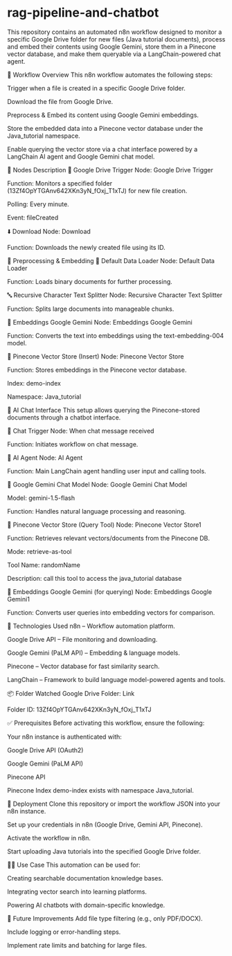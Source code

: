 # rag-pipeline-and-chatbot

This repository contains an automated n8n workflow designed to monitor a specific Google Drive folder for new files (Java tutorial documents), process and embed their contents using Google Gemini, store them in a Pinecone vector database, and make them queryable via a LangChain-powered chat agent.

🔁 Workflow Overview
This n8n workflow automates the following steps:

Trigger when a file is created in a specific Google Drive folder.

Download the file from Google Drive.

Preprocess & Embed its content using Google Gemini embeddings.

Store the embedded data into a Pinecone vector database under the Java_tutorial namespace.

Enable querying the vector store via a chat interface powered by a LangChain AI agent and Google Gemini chat model.

🔧 Nodes Description
📂 Google Drive Trigger
Node: Google Drive Trigger

Function: Monitors a specified folder (13Zf4OpYTGAnv642XKn3yN_fOxj_T1xTJ) for new file creation.

Polling: Every minute.

Event: fileCreated

⬇️ Download
Node: Download

Function: Downloads the newly created file using its ID.

🧹 Preprocessing & Embedding
📄 Default Data Loader
Node: Default Data Loader

Function: Loads binary documents for further processing.

🔤 Recursive Character Text Splitter
Node: Recursive Character Text Splitter

Function: Splits large documents into manageable chunks.

🧠 Embeddings Google Gemini
Node: Embeddings Google Gemini

Function: Converts the text into embeddings using the text-embedding-004 model.

🧠 Pinecone Vector Store (Insert)
Node: Pinecone Vector Store

Function: Stores embeddings in the Pinecone vector database.

Index: demo-index

Namespace: Java_tutorial

💬 AI Chat Interface
This setup allows querying the Pinecone-stored documents through a chatbot interface.

📨 Chat Trigger
Node: When chat message received

Function: Initiates workflow on chat message.

🤖 AI Agent
Node: AI Agent

Function: Main LangChain agent handling user input and calling tools.

💬 Google Gemini Chat Model
Node: Google Gemini Chat Model

Model: gemini-1.5-flash

Function: Handles natural language processing and reasoning.

🧠 Pinecone Vector Store (Query Tool)
Node: Pinecone Vector Store1

Function: Retrieves relevant vectors/documents from the Pinecone DB.

Mode: retrieve-as-tool

Tool Name: randomName

Description: call this tool to access the java_tutorial database

🧠 Embeddings Google Gemini (for querying)
Node: Embeddings Google Gemini1

Function: Converts user queries into embedding vectors for comparison.

🧠 Technologies Used
n8n – Workflow automation platform.

Google Drive API – File monitoring and downloading.

Google Gemini (PaLM API) – Embedding & language models.

Pinecone – Vector database for fast similarity search.

LangChain – Framework to build language model-powered agents and tools.

📦 Folder Watched
Google Drive Folder: Link

Folder ID: 13Zf4OpYTGAnv642XKn3yN_fOxj_T1xTJ

✅ Prerequisites
Before activating this workflow, ensure the following:

Your n8n instance is authenticated with:

Google Drive API (OAuth2)

Google Gemini (PaLM API)

Pinecone API

Pinecone Index demo-index exists with namespace Java_tutorial.

🚀 Deployment
Clone this repository or import the workflow JSON into your n8n instance.

Set up your credentials in n8n (Google Drive, Gemini API, Pinecone).

Activate the workflow in n8n.

Start uploading Java tutorials into the specified Google Drive folder.

🙋‍♂️ Use Case
This automation can be used for:

Creating searchable documentation knowledge bases.

Integrating vector search into learning platforms.

Powering AI chatbots with domain-specific knowledge.

📌 Future Improvements
Add file type filtering (e.g., only PDF/DOCX).

Include logging or error-handling steps.

Implement rate limits and batching for large files.
